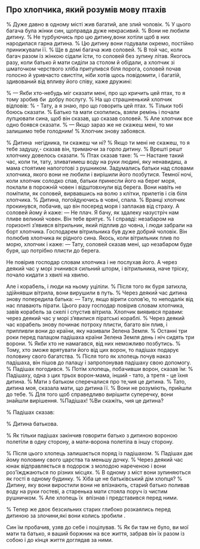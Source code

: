 ## Про хлопчика, який розумів мову птахів

% Дуже давно в одному місті жив багатий, але злий чоловік.
% У цього багача була жінки син, щоправда дуже некрасивий.
% Вони не любили дитину.
% Не турбуючись про цю дитину,вони хотіли щоб в них народилася гарна дитина.
% Цю дитину вони годували окремо, постійно принижували її.
% Ще в домі багача жив соловей.
% В той час, коли багач разом із жінкою сідали їсти, то соловей без зупину літав.
Якогось разу, коли батько й мати сиділи за столом й обідали, а хлопчик зі шматочком черствого хліба притулився біля порога, соловей почав голосно й уривчасто свистіти, ніби хотів щось повідомити, і багатій, здивований від впливу його співу, каже дружині:

% — Якби хто-небудь міг сказати мені, про що кричить цей птах, то я тому зробив би  добру послугу.
% На що страшненький хлопчик відповів:
% - Тату, а я знаю, про що говорить цей птах.
% Тільки тобі боюсь сказати.
% Батько та мати схопились, взяли ремінь і почали лупцювати сина, щоб він сказав, що сказав соловей.
% Але хлопчик все одно боявся сказати.
% — Якщо зараз же не скажеш мені, то ми залишимо тебе голодним!
% Хлопчик знову забоявся.

% Дитина  негідника, ти скажеш чи ні?
% Якщо ти мені не скажеш, то я тебе задушу,- сказав він, тримаючи за горло дитину.
% Врешті решт хлопчику довелось сказати.
% Птах сказав таке:
% — Настане такий час, коли ти, тату, зливатимеш воду на руки людині, яку ненавидиш, а мама стоятиме напоготові з рушником.
Задумались батьки над словами хлопчика, якого вони не любили і вирішили його позбутися.
Темної ночі, коли хлопчик солодко спав, батьки принесли його на берег моря, поклали в порожній човен і відштовхнули від берега.
Вони навіть не помітили, як соловей, вирвавшись на волю з клітки, прилетів і сів біля хлопчика.
% Дитина, погойдуючись в човні, спала.
% Вранці хлопчик прокинувся, побачив, що він посеред моря і заплакав від страху.
А соловей йому й каже:
— Не плач.
Я бачу, як здалеку назустріч нам пливе великий човен. Він тебе врятує.
% І справді: незабаром на горизонті з’явився вітрильник, який підплив до човна, і люди забрали на борт хлопчика.
Господарем вітрильника був дуже добрий чоловік.
Він полюбив хлопчика як рідного сина.
Якось, коли вітрильник плив по морю, хлопчик і каже:
— Тату, соловей сказав мені, що незабаром буде буря, що потрібно плисти до берега.

Не повірив господар словам хлопчика і не послухав його.
А через деякий час у морі зчинився сильний шторм, і вітрильника, наче тріску, почало кидати з хвилі на хвилю.

Але і корабель, і люди на ньому уціліли.
% Після того як буря затихла, здійнявши вітрила, вони вирушили в путь.
% Через деякий час дитина знову попередила батька:
— Тату, якщо вірити солов’ю, то неподалік від нас плавають пірати.
Цього разу господар повірив словам хлопчика, завів корабель за скелі і спустив вітрила.
Хлопчик виявився правим: через деякий час у морі з’явилися піратські кораблі.
% Через деякий час корабель знову починає потроху плисти, багато він плив, і припливли вони до країни, яку називали Зелена Земля.
% Останні три роки перед палацом падішаха країни Зелена Земля день і ніч сидять три ворони.
% Якби хто не намагався, від них неможливо позбутись.
% Тому, хто зможе врятувати його від цих ворон, то падішах подарує половину свого багатства.
% Після того як хлопець почув наказ падішаха, він пішов до палацу і запропонував падішаху свою допомогу.
% Падішах погодився.
% Потім хлопець, побачивши ворон, сказав їм:
% Падішаху, одна з цих трьох ворон-мама, інший - тато, а третя - це їхня дитина.
% Мати з батьком сперечалися про те,чия це дитина.
% Тато, дитина моя, сказала мати, що дитина її.
% Вони не розуміють, прийшли до тебе.
% Для того щоб справедливо вирішити суперечку, вони знайшли вирішення.
%Падішах!
%Ви скажіть, чия це дитина?

% Падішах сказав:

% Дитина батькова.

% Як тільки падішах закінчив говорити батько з дитиною вороною полетіли в одну сторону, а мати-ворона полетіла в іншу сторону.

% Після цього хлопець залишається поряд із падішахом.
% Падішах дає йому половину свого царства та меньшу дочку.
% Через деякий час юнак відправляється в подорож з молодою нареченою і вони роз'їжджаються по різних місцях.
% В одному з міст вони зупиняються як гості в одному будинку.
% Хіба це не батьківський дім хлопця?
% Дитину, яку вони виростили вони не впізнають, старий батько поливав воду на руки гостеві, а старенька мати стояла поруч із чистим рушничком.
% Але хлопець їх  впізнав і представився перед ними.

% Тепер же двоє безсильних старих глибоко розкаялись перед дитиною за злочини,які вони колись зробили .

Син їм пробачив, узяв до себе і поцілував.
% Як би там не було, ви мої мати та батько, я ваший боржник на все життя, забрав він їх разом із собою і до кінця життя доглядав за ними.